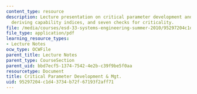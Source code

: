 ```yaml
---
content_type: resource
description: Lecture presentation on critical parameter development and management,
  deriving capability indices, and seven checks for criticality.
file: /media/courses/esd-33-systems-engineering-summer-2010/95297204c1d43734b72f67193f2aff71_MITESD_33SUM10_lec07.pdf
file_type: application/pdf
learning_resource_types:
- Lecture Notes
ocw_type: OCWFile
parent_title: Lecture Notes
parent_type: CourseSection
parent_uid: bbd7ecf5-1374-7542-4e2b-c39f9be5f0aa
resourcetype: Document
title: Critical Parameter Development & Mgt.
uid: 95297204-c1d4-3734-b72f-67193f2aff71
---
```

